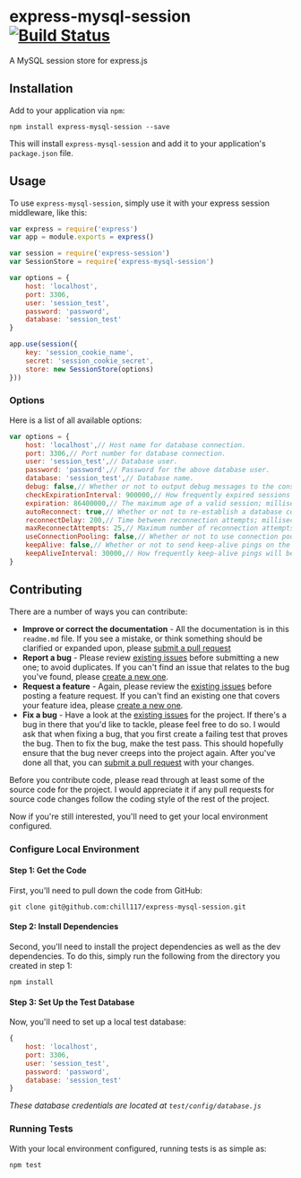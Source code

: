 # express-mysql-session [![Build Status](https://travis-ci.org/chill117/express-mysql-session.svg?branch=master)](https://travis-ci.org/chill117/express-mysql-session)

A MySQL session store for express.js


## Installation

Add to your application via `npm`:
```
npm install express-mysql-session --save
```
This will install `express-mysql-session` and add it to your application's `package.json` file.


## Usage

To use `express-mysql-session`, simply use it with your express session middleware, like this:
```js
var express = require('express')
var app = module.exports = express()

var session = require('express-session')
var SessionStore = require('express-mysql-session')

var options = {
	host: 'localhost',
	port: 3306,
	user: 'session_test',
	password: 'password',
	database: 'session_test'
}

app.use(session({
	key: 'session_cookie_name',
	secret: 'session_cookie_secret',
	store: new SessionStore(options)
}))
```

### Options

Here is a list of all available options:
```js
var options = {
	host: 'localhost',// Host name for database connection.
	port: 3306,// Port number for database connection.
	user: 'session_test',// Database user.
	password: 'password',// Password for the above database user.
	database: 'session_test',// Database name.
	debug: false,// Whether or not to output debug messages to the console.
	checkExpirationInterval: 900000,// How frequently expired sessions will be cleared; milliseconds.
	expiration: 86400000,// The maximum age of a valid session; milliseconds.
	autoReconnect: true,// Whether or not to re-establish a database connection after a disconnect.
	reconnectDelay: 200,// Time between reconnection attempts; milliseconds.
	maxReconnectAttempts: 25,// Maximum number of reconnection attempts. Set to 0 for unlimited.
	useConnectionPooling: false,// Whether or not to use connection pooling.
	keepAlive: false,// Whether or not to send keep-alive pings on the database connection.
	keepAliveInterval: 30000,// How frequently keep-alive pings will be sent; milliseconds.
}
```


## Contributing

There are a number of ways you can contribute:

* **Improve or correct the documentation** - All the documentation is in this `readme.md` file. If you see a mistake, or think something should be clarified or expanded upon, please [submit a pull request](https://github.com/chill117/express-mysql-session/pulls/new)
* **Report a bug** - Please review [existing issues](https://github.com/chill117/express-mysql-session/issues) before submitting a new one; to avoid duplicates. If you can't find an issue that relates to the bug you've found, please [create a new one](https://github.com/chill117/express-mysql-session/issues).
* **Request a feature** - Again, please review the [existing issues](https://github.com/chill117/express-mysql-session/issues) before posting a feature request. If you can't find an existing one that covers your feature idea, please [create a new one](https://github.com/chill117/express-mysql-session/issues).
* **Fix a bug** - Have a look at the [existing issues](https://github.com/chill117/express-mysql-session/issues) for the project. If there's a bug in there that you'd like to tackle, please feel free to do so. I would ask that when fixing a bug, that you first create a failing test that proves the bug. Then to fix the bug, make the test pass. This should hopefully ensure that the bug never creeps into the project again. After you've done all that, you can [submit a pull request](https://github.com/chill117/express-mysql-session/pulls/new) with your changes.

Before you contribute code, please read through at least some of the source code for the project. I would appreciate it if any pull requests for source code changes follow the coding style of the rest of the project.

Now if you're still interested, you'll need to get your local environment configured.


### Configure Local Environment

#### Step 1: Get the Code

First, you'll need to pull down the code from GitHub:
```
git clone git@github.com:chill117/express-mysql-session.git
```

#### Step 2: Install Dependencies

Second, you'll need to install the project dependencies as well as the dev dependencies. To do this, simply run the following from the directory you created in step 1:
```
npm install
```

#### Step 3: Set Up the Test Database

Now, you'll need to set up a local test database:
```js
{
	host: 'localhost',
	port: 3306,
	user: 'session_test',
	password: 'password',
	database: 'session_test'
}
```
*These database credentials are located at `test/config/database.js`*


### Running Tests

With your local environment configured, running tests is as simple as:
```
npm test
```